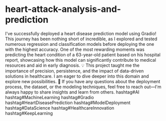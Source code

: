 # heart-attack-analysis-and-prediction
I've successfully deployed a heart disease prediction model using Gradio! This journey has been nothing short of incredible, as I explored and tested numerous regression and classification models before deploying the one with the highest accuracy.
One of the most rewarding moments was predicting the heart condition of a 63-year-old patient based on his hospital report, showcasing how this model can significantly contribute to medical resources and aid in early diagnosis.
💡 This project taught me the importance of precision, persistence, and the impact of data-driven solutions in healthcare. I am eager to dive deeper into this domain and explore new possibilities.
🚀 If you have any questions about the deployment process, the dataset, or the modeling techniques, feel free to reach out—I'm always happy to share insights and learn from others.
hashtag#AI hashtag#MachineLearning hashtag#Gradio hashtag#HeartDiseasePrediction hashtag#ModelDeployment hashtag#DataScience hashtag#HealthcareInnovation hashtag#KeepLearning
